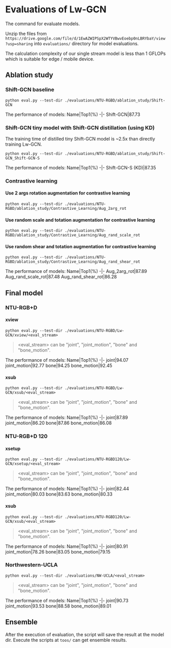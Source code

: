 # Evaluations of Lw-GCN

The command for evaluate models.

Unzip the files from `https://drive.google.com/file/d/1EwAZWIPSpX2WTYVBwvEoebp0nLBRYbaY/view?usp=sharing` into `evaluations/` directory for model evaluations.

The calculation complexity of our single stream model is less than 1 GFLOPs which is suitable for edge / mobile device.

## Ablation study

### Shift-GCN baseline

`python eval.py --test-dir ./evaluations/NTU-RGBD/ablation_study/Shift-GCN`

The performance of models:
Name|Top1(%)
-|-
Shift-GCN|87.73

### Shift-GCN tiny model with Shift-GCN distillation (using KD)

The training time of distilled tiny Shift-GCN model is ~2.5x than directly training Lw-GCN.

`python eval.py --test-dir ./evaluations/NTU-RGBD/ablation_study/Shift-GCN_Shift-GCN-S`

The performance of models:
Name|Top1(%)
-|-
Shift-GCN-S (KD)|87.35

### Contrastive learning

#### Use 2 args rotation augmentation for contrastive learning

`python eval.py --test-dir ./evaluations/NTU-RGBD/ablation_study/Contrastive_Learning/Aug_2arg_rot`

#### Use random scale and totation augmentation for contrastive learning

`python eval.py --test-dir ./evaluations/NTU-RGBD/ablation_study/Contrastive_Learning/Aug_rand_scale_rot`

#### Use random shear and totation augmentation for contrastive learning

`python eval.py --test-dir ./evaluations/NTU-RGBD/ablation_study/Contrastive_Learning/Aug_rand_shear_rot`

The performance of models:
Name|Top1(%)
-|-
Aug_2arg_rot|87.89
Aug_rand_scale_rot|87.48
Aug_rand_shear_rot|86.28

## Final model

### NTU-RGB+D

#### xview

`python eval.py --test-dir ./evaluations/NTU-RGBD/Lw-GCN/xview/<eval_stream>`

> <eval_stream> can be "joint", "joint_motion", "bone" and "bone_motion".

The performance of models:
Name|Top1(%)
-|-
joint|94.07
joint_motion|92.77
bone|94.25
bone_motion|92.45

#### xsub

`python eval.py --test-dir ./evaluations/NTU-RGBD/Lw-GCN/xsub/<eval_stream>`

> <eval_stream> can be "joint", "joint_motion", "bone" and "bone_motion".

The performance of models:
Name|Top1(%)
-|-
joint|87.89
joint_motion|86.20
bone|87.86
bone_motion|86.08

### NTU-RGB+D 120

#### xsetup

`python eval.py --test-dir ./evaluations/NTU-RGBD120/Lw-GCN/xsetup/<eval_stream>`

> <eval_stream> can be "joint", "joint_motion", "bone" and "bone_motion".

The performance of models:
Name|Top1(%)
-|-
joint|82.44
joint_motion|80.03
bone|83.63
bone_motion|80.33

#### xsub

`python eval.py --test-dir ./evaluations/NTU-RGBD120/Lw-GCN/xsub/<eval_stream>`

> <eval_stream> can be "joint", "joint_motion", "bone" and "bone_motion".

The performance of models:
Name|Top1(%)
-|-
joint|80.91
joint_motion|78.26
bone|83.05
bone_motion|79.15

### Northwestern-UCLA

`python eval.py --test-dir ./evaluations/NW-UCLA/<eval_stream>`

> <eval_stream> can be "joint", "joint_motion", "bone" and "bone_motion".

The performance of models:
Name|Top1(%)
-|-
joint|90.73
joint_motion|93.53
bone|88.58
bone_motion|89.01

## Ensemble

After the execution of evaluation, the script will save the result at the model dir. Execute the scripts at `toos/` can get ensemble results.

